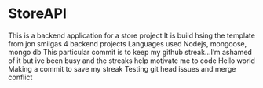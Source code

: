 # StoreAPI
This is a backend application for a store project
It is build hsing the template from jon smilgas 4 backend projects 
Languages used
Nodejs, mongoose, mongo db
This particular commit is to keep my github streak...I’m ashamed of it but ive been busy and the streaks help motivate me to code 
Hello world 
Making a commit to save my streak 
Testing git head issues and merge conflict 

